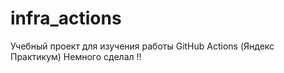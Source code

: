 # infra_actions
Учебный проект для изучения работы GitHub Actions (Яндекс Практикум)
Немного сделал !!